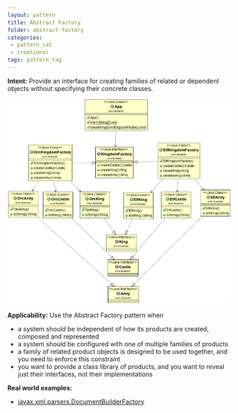 ```yaml
---
layout: pattern
title: Abstract Factory
folder: abstract-factory
categories:
 - pattern_cat
 - creational
tags: pattern_tag
---
```


**Intent:** Provide an interface for creating families of related or dependent
objects without specifying their concrete classes.

![alt text](./etc/abstract-factory_1.png "Abstract Factory")

**Applicability:** Use the Abstract Factory pattern when

* a system should be independent of how its products are created, composed and represented
* a system should be configured with one of multiple families of products
* a family of related product objects is designed to be used together, and you need to enforce this constraint
* you want to provide a class library of products, and you want to reveal just their interfaces, not their implementations

**Real world examples:**

* [javax.xml.parsers.DocumentBuilderFactory](http://docs.oracle.com/javase/8/docs/api/javax/xml/parsers/DocumentBuilderFactory.html)